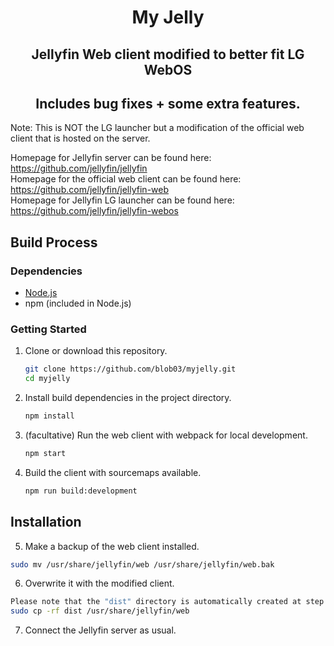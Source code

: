 <h1 align="center">My Jelly</h1>
<h2 align="center">Jellyfin Web client modified to better fit LG WebOS</h2>
<h2 align="center">Includes bug fixes + some extra features.</h2>

Note: This is NOT the LG launcher but a modification of the official web client that is hosted on the server.

Homepage for Jellyfin server can be found here: https://github.com/jellyfin/jellyfin
<br>
Homepage for the official web client can be found here: https://github.com/jellyfin/jellyfin-web
<br>
Homepage for Jellyfin LG launcher can be found here: https://github.com/jellyfin/jellyfin-webos
<br>


## Build Process

### Dependencies

- [Node.js](https://nodejs.org/en/download)
- npm (included in Node.js)

### Getting Started

1. Clone or download this repository.

   ```sh
   git clone https://github.com/blob03/myjelly.git
   cd myjelly
   ```

2. Install build dependencies in the project directory.

   ```sh
   npm install
   ```
   
3. (facultative) Run the web client with webpack for local development.

   ```sh
   npm start
   ```

4. Build the client with sourcemaps available.

   ```sh
   npm run build:development
   ```

## Installation

5.	Make a backup of the web client installed.

   ```sh
   sudo mv /usr/share/jellyfin/web /usr/share/jellyfin/web.bak
   ```

6.	Overwrite it with the modified client.

   ```sh
   Please note that the "dist" directory is automatically created at step #4.
   sudo cp -rf dist /usr/share/jellyfin/web
   ```
   
7. Connect the Jellyfin server as usual.

